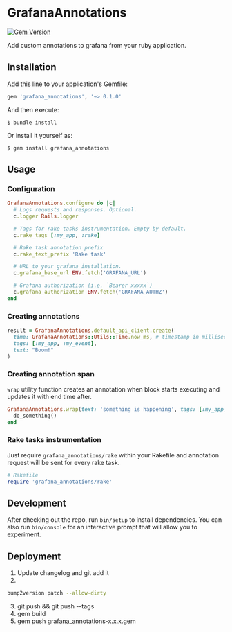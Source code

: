 # GrafanaAnnotations

[![Gem Version](https://badge.fury.io/rb/grafana_annotations.svg)](https://badge.fury.io/rb/grafana_annotations)

Add custom annotations to grafana from your ruby application.

## Installation

Add this line to your application's Gemfile:

```ruby
gem 'grafana_annotations', '~> 0.1.0'
```

And then execute:

    $ bundle install

Or install it yourself as:

    $ gem install grafana_annotations

## Usage

### Configuration

```ruby
GrafanaAnnotations.configure do |c|
  # Logs requests and responses. Optional.
  c.logger Rails.logger

  # Tags for rake tasks instrumentation. Empty by default.
  c.rake_tags [:my_app, :rake]

  # Rake task annotation prefix
  c.rake_text_prefix 'Rake task'

  # URL to your grafana installation.
  c.grafana_base_url ENV.fetch('GRAFANA_URL')

  # Grafana authorization (i.e. `Bearer xxxxx`)
  c.grafana_authorization ENV.fetch('GRAFANA_AUTHZ')
end
```

### Creating annotations

```ruby
result = GrafanaAnnotations.default_api_client.create(
  time: GrafanaAnnotations::Utils::Time.now_ms, # timestamp in milliseconds (integer), optional
  tags: [:my_app, :my_event],
  text: "Boom!"
)
```

### Creating annotation span

`wrap` utility function creates an annotation when block starts executing and updates it with end time after.

```ruby
GrafanaAnnotations.wrap(text: 'something is happening', tags: [:my_app, :something]) do
  do_something()
end
```

### Rake tasks instrumentation

Just require `grafana_annotations/rake` within your Rakefile and annotation request will be sent for every rake task.

```ruby
# Rakefile
require 'grafana_annotations/rake'
```

## Development

After checking out the repo, run `bin/setup` to install dependencies. You can also run `bin/console` for an interactive prompt that will allow you to experiment.

## Deployment

1. Update changelog and git add it
2.

```sh
bump2version patch --allow-dirty
```

3. git push && git push --tags
4. gem build
5. gem push grafana_annotations-x.x.x.gem
